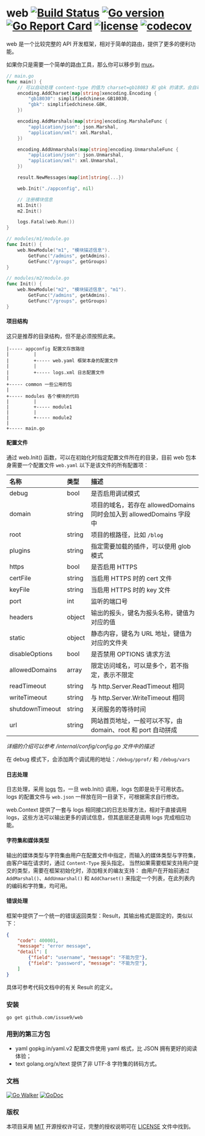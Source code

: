 web [![Build Status](https://travis-ci.org/issue9/web.svg?branch=master)](https://travis-ci.org/issue9/web)
[![Go version](https://img.shields.io/badge/Go-1.10-brightgreen.svg?style=flat)](https://golang.org)
[![Go Report Card](https://goreportcard.com/badge/github.com/issue9/web)](https://goreportcard.com/report/github.com/issue9/web)
[![license](https://img.shields.io/badge/license-MIT-brightgreen.svg?style=flat)](https://opensource.org/licenses/MIT)
[![codecov](https://codecov.io/gh/issue9/web/branch/master/graph/badge.svg)](https://codecov.io/gh/issue9/web)
======


web 是一个比较完整的 API 开发框架，相对于简单的路由，提供了更多的便利功能。

如果你只是需要一个简单的路由工具，那么你可以移步到 [mux](https://github.com/issue9/mux)。

```go
// main.go
func main() {
    // 可以自动处理 content-type 的值为 charset=gb18083 和 gbk 的请求，会自动转码
    encoding.AddCharset(map[string]xencoding.Encoding {
        "gb18030": simplifiedchinese.GB18030,
        "gbk": simplifiedchinese.GBK,
    })

    encoding.AddMarshals(map[string]encoding.MarshaleFunc {
        "application/json": json.Marshal,
        "application/xml": xml.Marshal,
    })

    encoding.AddUnmarshals(map[string]encoding.UnmarshaleFunc {
        "application/json": json.Unmarshal,
        "application/xml": xml.Unmarshal,
    })

    result.NewMessages(map[int]string{...})

    web.Init("./appconfig", nil)

    // 注册模块信息
    m1.Init()
    m2.Init()

    logs.Fatal(web.Run())
}

// modules/m1/module.go
func Init() {
    web.NewModule("m1", "模块描述信息").
        GetFunc("/admins", getAdmins).
        GetFunc("/groups", getGroups)
}

// modules/m2/module.go
func Init() {
    web.NewModule("m2", "模块描述信息", "m1").
        GetFunc("/admins", getAdmins).
        GetFunc("/groups", getGroups)
}
```


#### 项目结构

这只是推荐的目录结构，但不是必须按照此来。
```
|----- appconfig 配置文存放路径
|         |
|         +----- web.yaml 框架本身的配置文件
|         |
|         +----- logs.xml 日志配置文件
|
+----- common 一些公用的包
|
+----- modules 各个模块的代码
|         |
|         +----- module1
|         |
|         +----- module2
|
+----- main.go
```


#### 配置文件

通过 web.Init() 函数，可以在初始化时指定配置文件所在的目录，目前 web 包本身需要一个配置文件 `web.yaml`
以下是该文件的所有配置项：

| 名称            | 类型   | 描述
|:----------------|:-------|:-----
| debug           | bool   | 是否启用调试模式
| domain          | string | 项目的域名，若存在 allowedDomains 同时会加入到 allowedDomains 字段中
| root            | string | 项目的根路径，比如 `/blog`
| plugins         | string | 指定需要加载的插件，可以使用 glob 模式
| https           | bool   | 是否启用 HTTPS
| certFile        | string | 当启用 HTTPS 时的 cert 文件
| keyFile         | string | 当启用 HTTPS 时的 key 文件
| port            | int    | 监听的端口号
| headers         | object | 输出的报头，键名为报头名称，键值为对应的值
| static          | object | 静态内容，键名为 URL 地址，键值为对应的文件夹
| disableOptions  | bool   | 是否禁用 OPTIONS 请求方法
| allowedDomains  | array  | 限定访问域名，可以是多个，若不指定，表示不限定
| readTimeout     | string | 与 http.Server.ReadTimeout 相同
| writeTimeout    | string | 与 http.Server.WriteTimeout 相同
| shutdownTimeout | string | 关闭服务的等待时间
| url             | string | 网站首页地址，一般可以不写，由 domain、root 和 port 自动拼成

*详细的介绍可以参考 /internal/config/config.go 文件中的描述*


在 debug 模式下，会添加两个调试用的地址：`/debug/pprof/` 和 `/debug/vars`



#### 日志处理

日志处理，采用 [logs](https://github.com/issue9/logs) 包，一旦 web.Init() 调用，logs 包即是处于可用状态。
logs 的配置文件与 `web.json` 一样放在同一目录下，可根据需求自行修改。

web.Context 提供了一套与 logs 相同接口的日志处理方法，相对于直接调用 logs，这些方法可以输出更多的调试信息，但其底层还是调用
logs 完成相应功能。



#### 字符集和媒体类型

输出的媒体类型与字符集由用户在配置文件中指定，而输入的媒体类型与字符集，
由客户端在请求时，通过 `Content-Type` 报头指定。
当然如果需要框架支持用户提交的类型，需要在框架初始化时，添加相关的编友支持：
由用户在开始前通过 `AddMarshal()`、`AddUnmarshal()` 和 `AddCharset()`
来指定一个列表，在此列表内的编码和字符集，均可用。



#### 错误处理

框架中提供了一个统一的错误返回类型：Result，其输出格式是固定的，类似以下：
```json
{
    "code": 400001,
    "message": "error message",
    "detail": [
        {"field": "username", "message": "不能为空"},
        {"field": "password", "message": "不能为空"},
    ]
}
```

具体可参考代码文档中的有关 Result 的定义。



### 安装

```shell
go get github.com/issue9/web
```



### 用到的第三方包

- yaml gopkg.in/yaml.v2 配置文件使用 yaml 格式，比 JSON 拥有更好的阅读体验；
- text golang.org/x/text 提供了非 UTF-8 字符集的转码方式。



### 文档

[![Go Walker](https://gowalker.org/api/v1/badge)](http://gowalker.org/github.com/issue9/web)
[![GoDoc](https://godoc.org/github.com/issue9/web?status.svg)](https://godoc.org/github.com/issue9/web)



### 版权

本项目采用 [MIT](https://opensource.org/licenses/MIT) 开源授权许可证，完整的授权说明可在 [LICENSE](LICENSE) 文件中找到。
